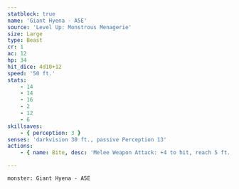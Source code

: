 ```yaml
---
statblock: true
name: 'Giant Hyena - A5E'
source: 'Level Up: Monstrous Menagerie'
size: Large
type: Beast
cr: 1
ac: 12
hp: 34
hit_dice: 4d10+12
speed: '50 ft.'
stats:
    - 14
    - 14
    - 16
    - 2
    - 12
    - 6
skillsaves:
    - { perception: 3 }
senses: 'darkvision 30 ft., passive Perception 13'
actions:
    - { name: Bite, desc: 'Melee Weapon Attack: +4 to hit, reach 5 ft., one target. Hit: 9 (2d6+2) piercing damage. If this damage reduces the target to 0 hit points, the hyena can use its bonus action to move half its Speed and make a second bite attack.' }

---
```

```statblock
monster: Giant Hyena - A5E
```

